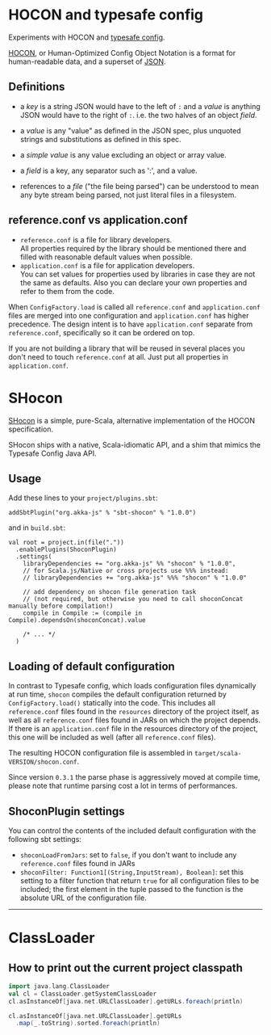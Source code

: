 HOCON and typesafe config
=========================

Experiments with HOCON and [typesafe config](https://github.com/lightbend/config).

[HOCON](https://github.com/lightbend/config/blob/master/HOCON.md), 
or Human-Optimized Config Object Notation is a format for human-readable data, 
and a superset of [JSON](https://json.org/).

Definitions
-----------

 - a _key_ is a string JSON would have to the left of `:` and a _value_ is
   anything JSON would have to the right of `:`. i.e. the two
   halves of an object _field_.

 - a _value_ is any "value" as defined in the JSON spec, plus
   unquoted strings and substitutions as defined in this spec.

 - a _simple value_ is any value excluding an object or array
   value.

 - a _field_ is a key, any separator such as ':', and a value.

 - references to a _file_ ("the file being parsed") can be
   understood to mean any byte stream being parsed, not just
   literal files in a filesystem.

reference.conf vs application.conf
----------------------------------
- `reference.conf` is a file for library developers.  
  All properties required by the library should be mentioned there and 
  filled with reasonable default values when possible.
- `application.conf` is a file for application developers.  
  You can set values for properties used by libraries in case 
  they are not the same as defaults. Also you can declare your own properties 
  and refer to them from the code.

When `ConfigFactory.load` is called all `reference.conf` and `application.conf` files 
are merged into one configuration and `application.conf` has higher precedence. 
The design intent is to have `application.conf` separate from `reference.conf`, 
specifically so it can be ordered on top.

If you are not building a library that will be reused in several places you don't need 
to touch `reference.conf` at all. Just put all properties in `application.conf`.

SHocon
======

[SHocon](https://github.com/akka-js/shocon) 
is a simple, pure-Scala, alternative implementation of the HOCON specification.

SHocon ships with a native, Scala-idiomatic API, and a shim that mimics the Typesafe 
Config Java API.

Usage
-----
Add these lines to your `project/plugins.sbt`:
```
addSbtPlugin("org.akka-js" % "sbt-shocon" % "1.0.0")
```
and in `build.sbt`:
```
val root = project.in(file("."))
  .enablePlugins(ShoconPlugin)
  .settings(
    libraryDependencies += "org.akka-js" %% "shocon" % "1.0.0",
    // for Scala.js/Native or cross projects use %%% instead:
    // libraryDependencies += "org.akka-js" %%% "shocon" % "1.0.0"

    // add dependency on shocon file generation task
    // (not required, but otherwise you need to call shoconConcat manually before compilation!)
    compile in Compile := (compile in Compile).dependsOn(shoconConcat).value

    /* ... */
  )
```

Loading of default configuration
--------------------------------
In contrast to Typesafe config, which loads configuration files dynamically at run time, 
`shocon` compiles the default configuration returned by `ConfigFactory.load()` statically 
into the code. This includes all `reference.conf` files found in the `resources` directory 
of the project itself, as well as all `reference.conf` files found in JARs on which 
the project depends. If there is an `application.conf` file in the resources directory 
of the project, this one will be included as well (after all `reference.conf` files).

The resulting HOCON configuration file is assembled in `target/scala-VERSION/shocon.conf`.

Since version `0.3.1` the parse phase is aggressively moved at compile time, 
please note that runtime parsing cost a lot in terms of performances.

ShoconPlugin settings
---------------------
You can control the contents of the included default configuration with the following 
sbt settings:
- `shoconLoadFromJars`: set to `false`, if you don't want to include any `reference.conf` 
  files found in JARs
- `shoconFilter: Function1[(String,InputStream), Boolean]`: set this setting to a filter 
  function that return `true` for all configuration files to be included; 
  the first element in the tuple passed to the function is the absolute URL of the 
  configuration file.


<hr/>

ClassLoader
===========

## How to print out the current project classpath

```scala
import java.lang.ClassLoader
val cl = ClassLoader.getSystemClassLoader
cl.asInstanceOf[java.net.URLClassLoader].getURLs.foreach(println)

cl.asInstanceOf[java.net.URLClassLoader].getURLs
  .map(_.toString).sorted.foreach(println)
```
